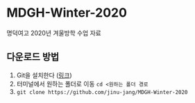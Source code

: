 # MDGH-Winter-2020
명덕여고 2020년 겨울방학 수업 자료

## 다운로드 방법
1. Git을 설치한다 ([링크](https://git-scm.com/downloads))
2. 터미널에서 원하는 폴더로 이동 `cd <원하는 폴더 경로`
3. `git clone https://github.com/jinu-jang/MDGH-Winter-2020`
